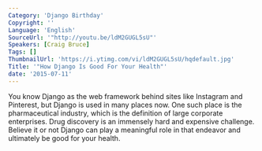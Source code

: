 ```yaml
---
Category: 'Django Birthday'
Copyright: ''
Language: 'English'
SourceUrl: '"http://youtu.be/ldM2GUGL5sU"'
Speakers: [Craig Bruce]
Tags: []
ThumbnailUrl: 'https://i.ytimg.com/vi/ldM2GUGL5sU/hqdefault.jpg'
Title: '"How Django Is Good For Your Health"'
date: '2015-07-11'
---
```

You know Django as the web framework behind sites like Instagram and Pinterest, but Django is used in many places now. One such place is the pharmaceutical industry, which is the definition of large corporate enterprises. Drug discovery is an immensely hard and expensive challenge. Believe it or not Django can play a meaningful role in that endeavor and ultimately be good for your health. 